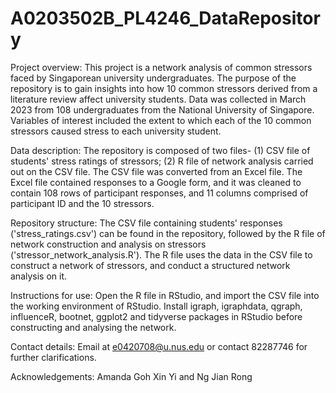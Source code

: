 # A0203502B_PL4246_DataRepository

Project overview: This project is a network analysis of common stressors faced by Singaporean university undergraduates. The purpose of the repository is to gain insights into how 10 common stressors derived from a literature review affect university students. Data was collected in March 2023 from 108 undergraduates from the National University of Singapore. Variables of interest included the extent to which each of the 10 common stressors caused stress to each university student.

Data description: The repository is composed of two files- (1) CSV file of students' stress ratings of stressors; (2) R file of network analysis carried out on the CSV file. The CSV file was converted from an Excel file. The Excel file contained responses to a Google form, and it was cleaned to contain 108 rows of participant responses, and 11 columns comprised of participant ID and the 10 stressors. 

Repository structure: The CSV file containing students' responses ('stress_ratings.csv') can be found in the repository, followed by the R file of network construction and analysis on stressors ('stressor_network_analysis.R'). The R file uses the data in the CSV file to construct a network of stressors, and conduct a structured network analysis on it.

Instructions for use: Open the R file in RStudio, and import the CSV file into the working environment of RStudio. Install igraph, igraphdata, qgraph, influenceR, bootnet, ggplot2 and tidyverse packages in RStudio before constructing and analysing the network.

Contact details: Email at e0420708@u.nus.edu or contact 82287746 for further clarifications.

Acknowledgements: Amanda Goh Xin Yi and Ng Jian Rong
